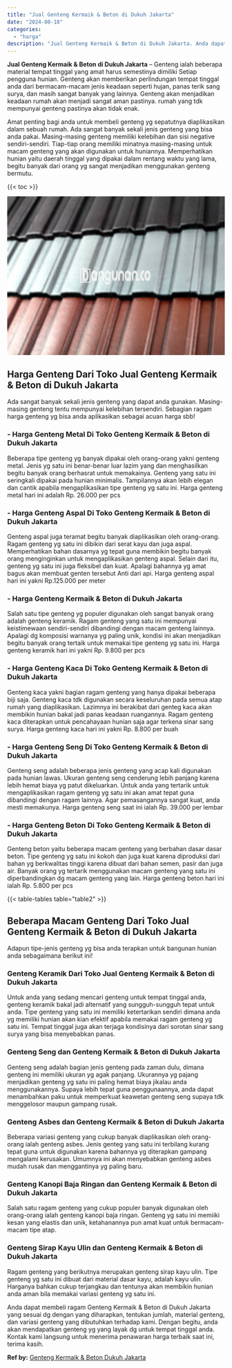 ```yaml
---
title: "Jual Genteng Kermaik & Beton di Dukuh Jakarta"
date: "2024-08-18"
categories: 
  - "harga"
description: "Jual Genteng Kermaik & Beton di Dukuh Jakarta. Anda dapat membeli ragam Genteng Kermaik & Beton di Dukuh Jakarta yang sesuai dg dengan yang diharapkan, tentu..."
---
```


**Jual Genteng Kermaik & Beton di Dukuh Jakarta** – Genteng ialah beberapa material tempat tinggal yang amat harus semestinya dimiliki Setiap pengguna hunian. Genteng akan memberikan perlindungan tempat tinggal anda dari bermacam-macam jenis keadaan seperti hujan, panas terik sang surya, dan masih sangat banyak yang lainnya. Genteng akan menjadikan keadaan rumah akan menjadi sangat aman pastinya. rumah yang tdk mempunyai genteng pastinya akan tidak enak.

Amat penting bagi anda untuk membeli genteng yg sepatutnya diaplikasikan dalam sebuah rumah. Ada sangat banyak sekali jenis genteng yang bisa anda pakai. Masing-masing genteng memiliki kelebihan dan sisi negative sendiri-sendiri. Tiap-tiap orang memiliki minatnya masing-masing untuk macam genteng yang akan digunakan untuk huniannya. Memperhatikan hunian yaitu daerah tinggal yang dipakai dalam rentang waktu yang lama, begitu banyak dari orang yg sangat menjadikan menggunakan genteng bermutu.

{{< toc >}}

![Jual Genteng Kermaik & Beton di Dukuh Jakarta](/images/genteng-minimalis-murah12.png)

## Harga Genteng Dari Toko Jual Genteng Kermaik & Beton di Dukuh Jakarta

Ada sangat banyak sekali jenis genteng yang dapat anda gunakan. Masing-masing genteng tentu mempunyai kelebihan tersendiri. Sebagian ragam harga genteng yg bisa anda aplikasikan sebagai acuan harga sbb!

### \- Harga Genteng Metal Di Toko Genteng Kermaik & Beton di Dukuh Jakarta

Beberapa tipe genteng yg banyak dipakai oleh orang-orang yakni genteng metal. Jenis yg satu ini benar-benar luar lazim yang dan menghasilkan begitu banyak orang berhasrat untuk memakainya. Genteng yang satu ini seringkali dipakai pada hunian minimalis. Tampilannya akan lebih elegan dan cantik apabila mengaplikasikan tipe genteng yg satu ini. Harga genteng metal hari ini adalah Rp. 26.000 per pcs

### \- Harga Genteng Aspal Di Toko Genteng Kermaik & Beton di Dukuh Jakarta

Genteng aspal juga teramat begitu banyak diaplikasikan oleh orang-orang. Ragam genteng yg satu ini dibikin dari serat kayu dan juga aspal. Memperhatikan bahan dasarnya yg tepat guna membikin begitu banyak orang menginginkan untuk mengaplikasikan genteng aspal. Selain dari itu, genteng yg satu ini juga fleksibel dan kuat. Apalagi bahannya yg amat bagus akan membuat genten tersebut Anti dari api. Harga genteng aspal hari ini yakni Rp.125.000 per meter

### \- Harga Genteng Kermaik & Beton di Dukuh Jakarta

Salah satu tipe genteng yg populer digunakan oleh sangat banyak orang adalah genteng keramik. Ragam genteng yang satu ini mempunyai keistimewaan sendiri-sendiri dibandingi dengan macam genteng lainnya. Apalagi dg komposisi warnanya yg paling unik, kondisi ini akan menjadikan begitu banyak orang tertaik untuk memakai tipe genteng yg satu ini. Harga genteng keramik hari ini yakni Rp. 9.800 per pcs

### \- Harga Genteng Kaca Di Toko Genteng Kermaik & Beton di Dukuh Jakarta

Genteng kaca yakni bagian ragam genteng yang hanya dipakai beberapa biji saja. Genteng kaca tdk digunakan secara keseluruhan pada semua atap rumah yang diaplikasikan. Lazimnya ini berakibat dari genteg kaca akan membikin hunian bakal jadi panas keadaan ruangannya. Ragam genteng kaca diterapkan untuk pencahayaan hunian saja agar terkena sinar sang surya. Harga genteng kaca hari ini yakni Rp. 8.800 per buah

### \- Harga Genteng Seng Di Toko Genteng Kermaik & Beton di Dukuh Jakarta

Genteng seng adalah beberapa jenis genteng yang acap kali digunakan pada hunian lawas. Ukuran genteng seng cenderung lebih panjang karena lebih hemat biaya yg patut dikeluarkan. Untuk anda yang tertarik untuk mengaplikasikan ragam genteng yg satu ini akan amat tepat guna dibandingi dengan ragam lainnya. Agar pemasangannya sangat kuat, anda mesti memakunya. Harga genteng seng saat ini ialah Rp. 39.000 per lembar

### \- Harga Genteng Beton Di Toko Genteng Kermaik & Beton di Dukuh Jakarta

Genteng beton yaitu beberapa macam genteng yang berbahan dasar dasar beton. Tipe genteng yg satu ini kokoh dan juga kuat karena diproduksi dari bahan yg berkwalitas tinggi karena dibuat dari bahan semen, pasir dan juga air. Banyak orang yg tertarik menggunakan macam genteng yang satu ini diperbandingkan dg macam genteng yang lain. Harga genteng beton hari ini ialah Rp. 5.800 per pcs

{{< table-tables table="table2" >}}

## Beberapa Macam Genteng Dari Toko Jual Genteng Kermaik & Beton di Dukuh Jakarta

Adapun tipe-jenis genteng yg bisa anda terapkan untuk bangunan hunian anda sebagaimana berikut ini!

### Genteng Keramik Dari Toko Jual Genteng Kermaik & Beton di Dukuh Jakarta

Untuk anda yang sedang mencari genteng untuk tempat tinggal anda, genteng keramik bakal jadi alternatif yang sungguh-sungguh tepat untuk anda. Tipe genteng yang satu ini memiliki ketertarikan sendiri dimana anda yg memiliki hunian akan kian efektif apabila memakai ragam genteng yg satu ini. Tempat tinggal juga akan terjaga kondisinya dari sorotan sinar sang surya yang bisa menyebabkan panas.

### Genteng Seng dan Genteng Kermaik & Beton di Dukuh Jakarta

Genteng seng adalah bagian jenis genteng pada zaman dulu, dimana genteng ini memiliki ukuran yg agak panjang. Ukurannya yg pajang menjadikan genteng yg satu ini paling hemat biaya jikalau anda menggunakannya. Supaya lebih tepat guna penggunaannya, anda dapat menambahkan paku untuk memperkuat keawetan genteng seng supaya tdk menggelosor maupun gampang rusak.

### Genteng Asbes dan Genteng Kermaik & Beton di Dukuh Jakarta

Beberapa variasi genteng yang cukup banyak diaplikasikan oleh orang-orang ialah genteng asbes. Jenis genteg yang satu ini terbilang kurang tepat guna untuk digunakan karena bahannya yg diterapkan gampang mengalami kerusakan. Umumnya ini akan menyebabkan genteng asbes mudah rusak dan menggantinya yg paling baru.

### Genteng Kanopi Baja Ringan dan Genteng Kermaik & Beton di Dukuh Jakarta

Salah satu ragam genteng yang cukup populer banyak digunakan oleh orang-orang ialah genteng kanopi baja ringan. Genteng yg satu ini memiiki kesan yang elastis dan unik, ketahanannya pun amat kuat untuk bermacam-macam tipe atap.

### Genteng Sirap Kayu Ulin dan Genteng Kermaik & Beton di Dukuh Jakarta

Ragam genteng yang berikutnya merupakan genteng sirap kayu ulin. Tipe genteng yg satu ini dibuat dari material dasar kayu, adalah kayu ulin. Harganya bahkan cukup terjangkau dan tentunya akan membikin hunian anda aman bila memakai variasi genteng yg satu ini.

Anda dapat membeli ragam Genteng Kermaik & Beton di Dukuh Jakarta yang sesuai dg dengan yang diharapkan, tentukan jumlah, material genteng, dan variasi genteng yang dibutuhkan terhadap kami. Dengan begitu, anda akan mendapatkan genteng yg yang layak dg untuk tempat tinggal anda. Kontak kami langsung untuk menerima penawaran harga terbaik saat ini, terima kasih.

**Ref by:**  [Genteng Kermaik & Beton  Dukuh Jakarta](https://id.wikipedia.org/wiki/Genteng)

